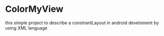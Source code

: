 # ColorMyView
this simple project to describe a constrantLayout in android develoment by using XML language
